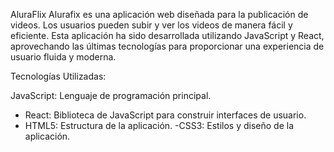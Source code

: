 
AluraFlix
Alurafix es una aplicación web diseñada para la publicación de videos. Los usuarios pueden subir y ver los videos de manera fácil y eficiente. Esta aplicación ha sido desarrollada utilizando JavaScript y React, aprovechando las últimas tecnologías para proporcionar una experiencia de usuario fluida y moderna.


Tecnologías Utilizadas:

JavaScript: Lenguaje de programación principal.
- React: Biblioteca de JavaScript para construir interfaces de usuario.
- HTML5: Estructura de la aplicación.
-CSS3: Estilos y diseño de la aplicación.
